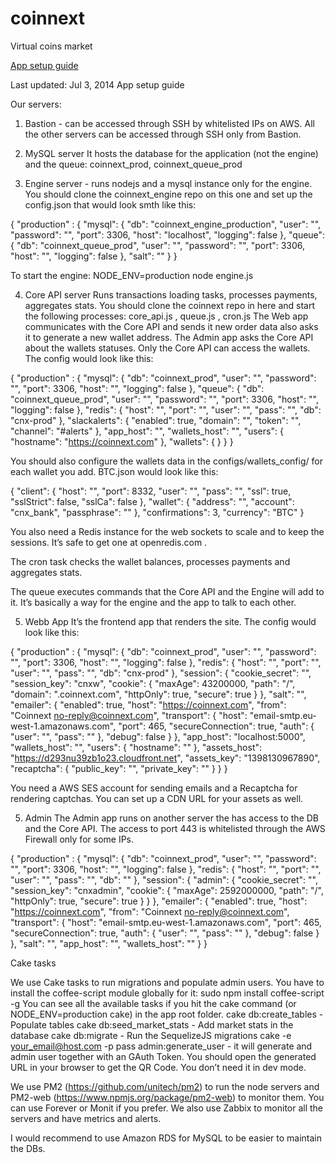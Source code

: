 coinnext
========

Virtual coins market

[App setup guide](https://www.evernote.com/l/AWWu1FCvmwlIIZZQYQmMzk9V1SEmmsFuCdk)


Last updated: Jul 3, 2014
App setup guide

Our servers:

1. Bastion - can be accessed through SSH by whitelisted IPs on AWS. All the other servers can be accessed through SSH only from Bastion.

2. MySQL server
It hosts the database for the application (not the engine) and the queue: coinnext_prod, coinnext_queue_prod

3. Engine server - runs nodejs and a mysql instance only for the engine.
You should clone the coinnext_engine repo on this one and set up the config.json that would look smth like this:

{
  "production" : {
    "mysql": {
      "db": "coinnext_engine_production",
      "user": "",
      "password": "",
      "port": 3306,
      "host": "localhost",
      "logging": false
    },
    "queue": {
      "db": "coinnext_queue_prod",
      "user": "",
      "password": "",
      "port": 3306,
      "host": "",
      "logging": false
    },
    "salt": ""
  }
}

To start the engine: NODE_ENV=production node engine.js

4. Core API server
Runs transactions loading tasks, processes payments, aggregates stats.
You should clone the coinnext repo in here and start the following processes: core_api.js , queue.js , cron.js
The Web app communicates with the Core API and sends it new order data also asks it to generate a new wallet address.
The Admin app asks the Core API about the wallets statuses.
Only the Core API can access the wallets.
The config would look like this:

{
  "production" : {
    "mysql": {
      "db": "coinnext_prod",
      "user": "",
      "password": "",
      "port": 3306,
      "host": "",
      "logging": false
    },
    "queue": {
      "db": "coinnext_queue_prod",
      "user": "",
      "password": "",
      "port": 3306,
      "host": "",
      "logging": false
    },
    "redis": {
      "host": "",
      "port": "",
      "user": "",
      "pass": "",
      "db": "cnx-prod"
    },
    "slackalerts": {
      "enabled": true,
      "domain": "",
      "token": "",
      "channel": "#alerts"
    },
    "app_host": "",
    "wallets_host": "",
    "users": {
      "hostname": "https://coinnext.com"
    },
    "wallets": {
    }
  }
}

You should also configure the wallets data in the configs/wallets_config/ for each wallet you add. BTC.json would look like this:

{
  "client": {
    "host": "",
    "port": 8332,
    "user": "",
    "pass": "",
    "ssl": true,
    "sslStrict": false,
    "sslCa": false
  },
  "wallet": {
    "address": "",
    "account": "cnx_bank",
    "passphrase": ""
  },
  "confirmations": 3,
  "currency": "BTC"
}

You also need a Redis instance for the web sockets to scale and to keep the sessions. It’s safe to get one at openredis.com .

The cron task checks the wallet balances, processes payments and aggregates stats.

The queue executes commands that the Core API and the Engine will add to it. It’s basically a way for the engine and the app to talk to each other.

5. Webb App
It’s the frontend app that renders the site. The config would look like this:

{
  "production" : {
    "mysql": {
      "db": "coinnext_prod",
      "user": "",
      "password": "",
      "port": 3306,
      "host": "",
      "logging": false
    },
    "redis": {
      "host": "",
      "port": "",
      "user": "",
      "pass": "",
      "db": "cnx-prod"
    },
    "session": {
      "cookie_secret": "",
      "session_key": "cnxw",
      "cookie": {
        "maxAge": 43200000,
        "path": "/",
        "domain": ".coinnext.com",
        "httpOnly": true,
        "secure": true
      }
    },
    "salt": "",
    "emailer": {
      "enabled": true,
      "host": "https://coinnext.com",
      "from": "Coinnext <no-reply@coinnext.com>",
      "transport": {
        "host": "email-smtp.eu-west-1.amazonaws.com",
        "port": 465,
        "secureConnection": true,
        "auth": {
          "user": "",
          "pass": ""
        },
        "debug": false
      }
    },
    "app_host": "localhost:5000",
    "wallets_host": "",
    "users": {
      "hostname": ""
    },
    "assets_host": "https://d293nu39zb1o23.cloudfront.net",
    "assets_key": "1398130967890",
    "recaptcha": {
      "public_key": "",
      "private_key": ""
    }
  }
}

You need a AWS SES account for sending emails and a Recaptcha for rendering captchas. You can set up a CDN URL for your assets as well.

5. Admin
The Admin app runs on another server the has access to the DB and the Core API. The access to port 443 is whitelisted through the AWS Firewall only for some IPs.

{
  "production" : {
    "mysql": {
      "db": "coinnext_prod",
      "user": "",
      "password": "",
      "port": 3306,
      "host": "",
      "logging": false
    },
    "redis": {
      "host": "",
      "port": "",
      "user": "",
      "pass": "",
      "db": ""
    },
    "session": {
      "admin": {
        "cookie_secret": "",
        "session_key": "cnxadmin",
        "cookie": {
          "maxAge": 2592000000,
          "path": "/",
          "httpOnly": true,
          "secure": true
        }
      }
    },
    "emailer": {
      "enabled": true,
      "host": "https://coinnext.com",
      "from": "Coinnext <no-reply@coinnext.com>",
      "transport": {
        "host": "email-smtp.eu-west-1.amazonaws.com",
        "port": 465,
        "secureConnection": true,
        "auth": {
          "user": "",
          "pass": ""
        },
        "debug": false
      }
    },
    "salt": "",
    "app_host": "",
    "wallets_host": ""
  }
}


Cake tasks

We use Cake tasks to run migrations and populate admin users. You have to install the coffee-script module globally for it: sudo npm install coffee-script -g
You can see all the available tasks if you hit the cake command (or NODE_ENV=production cake) in the app root folder.
cake db:create_tables - Populate tables
cake db:seed_market_stats - Add market stats in the database
cake db:migrate - Run the SequelizeJS migrations
cake -e your_email@host.com -p pass admin:generate_user - it will generate and admin user together with an GAuth Token. You should open the generated URL in your browser to get the QR Code. You don’t need it in dev mode.

We use PM2 (https://github.com/unitech/pm2) to run the node servers and PM2-web (https://www.npmjs.org/package/pm2-web) to monitor them. You can use Forever or Monit if you prefer. We also use Zabbix to monitor all the servers and have metrics and alerts.

I would recommend to use Amazon RDS for MySQL to be easier to maintain the DBs.
